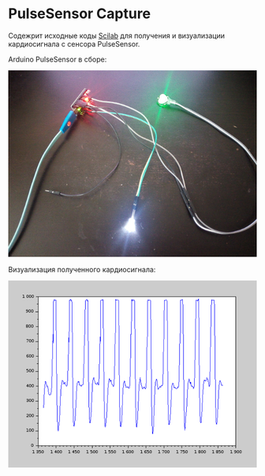 # PulseSensor Сapture

Содежрит исходные коды [Scilab](http://www.scilab.org) для получения и визуализации кардиосигнала с сенсора PulseSensor.

Arduino PulseSensor в сборе:

![Arduino PulseSensor](arduino-pulsesensor.png)

Визуализация полученного кардиосигнала:

![PulseSensor cardiosignal](pulsesensor-cardiosignal.png)
